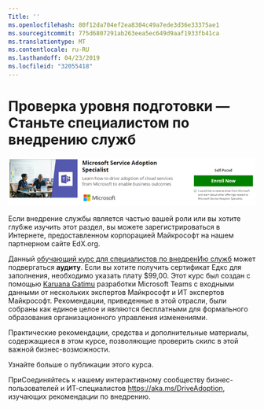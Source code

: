 ```yaml
---
Title: ''
ms.openlocfilehash: 80f12da704ef2ea8304c49a7ede3d36e33375ae1
ms.sourcegitcommit: 775d6807291ab263eea5ec649d9aaf1933fb41ca
ms.translationtype: MT
ms.contentlocale: ru-RU
ms.lasthandoff: 04/23/2019
ms.locfileid: "32055418"
---
```

# <a name="validate-your-skills---become-a-service-adoption-specialist"></a>Проверка уровня подготовки — Станьте специалистом по внедрению служб

![Учебный курс для специалиста по внедрению служб](media/champs_sascourse.png)

Если внедрение службы является частью вашей роли или вы хотите глубже изучить этот раздел, вы можете зарегистрироваться в Интернете, предоставленном корпорацией Майкрософт на нашем партнерном сайте EdX.org. 

Данный [обучающий курс для специалистов по внедренИю служб](https://aka.ms/AdoptionCert) может подвергаться **аудиту**.  Если вы хотите получить сертификат Едкс для заполнения, необходимо указать плату $99,00.  Этот курс был создан с помощью [Karuana Gatimu](https://linkedin.com/in/karuanagatimu) разработки Microsoft Teams с входными данными от нескольких экспертов Майкрософт и ИТ экспертов Майкрософт.  Рекомендации, приведенные в этой отрасли, были собраны как единое целое и являются бесплатными для формального образования организационного управления изменениями.  

Практические рекомендации, средства и дополнительные материалы, содержащиеся в этом курсе, позволяющие проверить скилс в этой важной бизнес-возможности.  

Узнайте больше о публикации [](https://aka.ms/AdoptionCertAnnouncement) этого курса. 

ПриСоединяйтесь к нашему интерактивному сообществу бизнес-пользователей и ИТ-специалистов https://aka.ms/DriveAdoption, изучающих рекомендации по внедрению. 